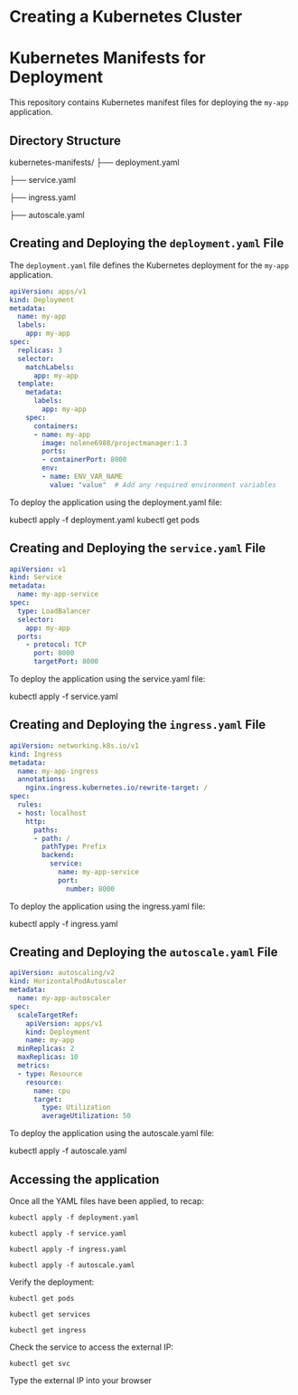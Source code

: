 # Creating a Kubernetes Cluster


# Kubernetes Manifests for Deployment

This repository contains Kubernetes manifest files for deploying the `my-app` application.

## Directory Structure
kubernetes-manifests/ 
├── deployment.yaml 

├── service.yaml 

├── ingress.yaml 

├── autoscale.yaml 


## Creating and Deploying the `deployment.yaml` File

The `deployment.yaml` file defines the Kubernetes deployment for the `my-app` application.

```yaml
apiVersion: apps/v1
kind: Deployment
metadata:
  name: my-app
  labels:
    app: my-app
spec:
  replicas: 3
  selector:
    matchLabels:
      app: my-app
  template:
    metadata:
      labels:
        app: my-app
    spec:
      containers:
      - name: my-app
        image: nolene6988/projectmanager:1.3
        ports:
        - containerPort: 8000
        env:
        - name: ENV_VAR_NAME
          value: "value"  # Add any required environment variables

```
To deploy the application using the deployment.yaml file:


kubectl apply -f deployment.yaml
kubectl get pods

## Creating and Deploying the `service.yaml` File

```yaml
apiVersion: v1
kind: Service
metadata:
  name: my-app-service
spec:
  type: LoadBalancer
  selector:
    app: my-app
  ports:
    - protocol: TCP
      port: 8000
      targetPort: 8000
```
To deploy the application using the service.yaml file:

kubectl apply -f service.yaml


## Creating and Deploying the `ingress.yaml` File

```yaml
apiVersion: networking.k8s.io/v1
kind: Ingress
metadata:
  name: my-app-ingress
  annotations:
    nginx.ingress.kubernetes.io/rewrite-target: /
spec:
  rules:
  - host: localhost
    http:
      paths:
      - path: /
        pathType: Prefix
        backend:
          service:
            name: my-app-service
            port:
              number: 8000
```
To deploy the application using the ingress.yaml file:

kubectl apply -f ingress.yaml

## Creating and Deploying the `autoscale.yaml` File

```yaml
apiVersion: autoscaling/v2
kind: HorizontalPodAutoscaler
metadata:
  name: my-app-autoscaler
spec:
  scaleTargetRef:
    apiVersion: apps/v1
    kind: Deployment
    name: my-app
  minReplicas: 2
  maxReplicas: 10
  metrics:
  - type: Resource
    resource:
      name: cpu
      target:
        type: Utilization
        averageUtilization: 50
```

To deploy the application using the autoscale.yaml file:

kubectl apply -f autoscale.yaml

## Accessing the application

Once all the YAML files have been applied, to recap:

```
kubectl apply -f deployment.yaml

kubectl apply -f service.yaml

kubectl apply -f ingress.yaml

kubectl apply -f autoscale.yaml
```
Verify the deployment:
```
kubectl get pods

kubectl get services

kubectl get ingress

```
Check the service to access the external IP:
```
kubectl get svc
```
Type the external IP into your browser


